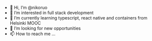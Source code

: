 - 👋 Hi, I’m @nikoruo
- 👀 I’m interested in full stack development
- 🌱 I’m currently learning typescript, react native and containers from Helsinki MOOC
- 💞️ I’m looking for new opportunities
- 📫 How to reach me ...

<!---
nikoruo/nikoruo is a ✨ special ✨ repository because its `README.md` (this file) appears on your GitHub profile.
You can click the Preview link to take a look at your changes.
--->
